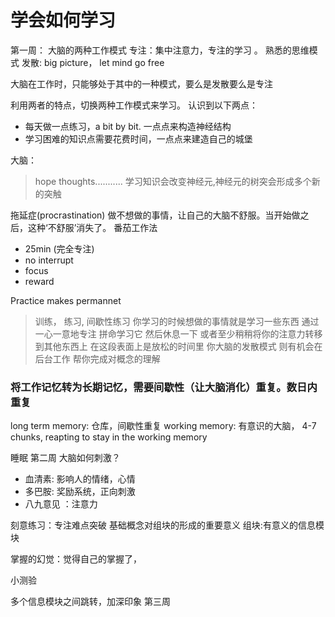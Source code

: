 # 学会如何学习

第一周：
大脑的两种工作模式
专注：集中注意力，专注的学习 。 熟悉的思维模式
发散: big picture， let mind go free

大脑在工作时，只能够处于其中的一种模式，要么是发散要么是专注

利用两者的特点，切换两种工作模式来学习。
认识到以下两点：
- 每天做一点练习，a bit by bit. 一点点来构造神经结构
- 学习困难的知识点需要花费时间，一点点来建造自己的城堡

大脑：
> hope thoughts...........
学习知识会改变神经元,神经元的树突会形成多个新的突触


拖延症(procrastination)
做不想做的事情，让自己的大脑不舒服。当开始做之后，这种‘不舒服’消失了。
番茄工作法
- 25min (完全专注)
- no interrupt
- focus
- reward

Practice makes permannet
> 训练， 练习, 间歇性练习
你学习的时候想做的事情就是学习一些东西 通过一心一意地专注 拼命学习它 然后休息一下 或者至少稍稍将你的注意力转移到其他东西上 在这段表面上是放松的时间里 你大脑的发散模式 则有机会在后台工作 帮你完成对概念的理解

### 将工作记忆转为长期记忆，需要间歇性（让大脑消化）重复。数日内重复
long term memory: 仓库，间歇性重复
working memory: 有意识的大脑， 4-7 chunks, reapting to stay in the working memory

睡眠
第二周
大脑如何刺激？ 
- 血清素: 影响人的情绪，心情
- 多巴胺: 奖励系统，正向刺激
- 八九意见 ：注意力

刻意练习：专注难点突破
基础概念对组块的形成的重要意义
组块:有意义的信息模块

掌握的幻觉：觉得自己的掌握了，

小测验

多个信息模块之间跳转，加深印象
第三周
